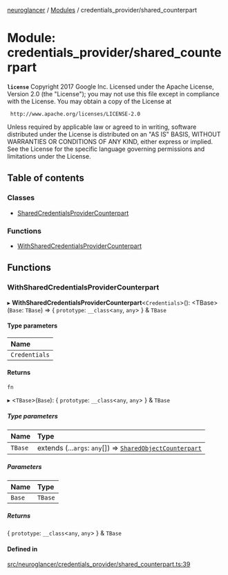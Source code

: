 [neuroglancer](../README.md) / [Modules](../modules.md) / credentials\_provider/shared\_counterpart

# Module: credentials\_provider/shared\_counterpart

**`license`**
Copyright 2017 Google Inc.
Licensed under the Apache License, Version 2.0 (the "License");
you may not use this file except in compliance with the License.
You may obtain a copy of the License at

     http://www.apache.org/licenses/LICENSE-2.0

Unless required by applicable law or agreed to in writing, software
distributed under the License is distributed on an "AS IS" BASIS,
WITHOUT WARRANTIES OR CONDITIONS OF ANY KIND, either express or implied.
See the License for the specific language governing permissions and
limitations under the License.

## Table of contents

### Classes

- [SharedCredentialsProviderCounterpart](../classes/credentials_provider_shared_counterpart.SharedCredentialsProviderCounterpart.md)

### Functions

- [WithSharedCredentialsProviderCounterpart](credentials_provider_shared_counterpart.md#withsharedcredentialsprovidercounterpart)

## Functions

### WithSharedCredentialsProviderCounterpart

▸ **WithSharedCredentialsProviderCounterpart**<`Credentials`\>(): <TBase\>(`Base`: `TBase`) => { `prototype`: `__class`<`any`, `any`\>  } & `TBase`

#### Type parameters

| Name |
| :------ |
| `Credentials` |

#### Returns

`fn`

▸ <`TBase`\>(`Base`): { `prototype`: `__class`<`any`, `any`\>  } & `TBase`

##### Type parameters

| Name | Type |
| :------ | :------ |
| `TBase` | extends (...`args`: `any`[]) => [`SharedObjectCounterpart`](../classes/annotation_backend._internal_.SharedObjectCounterpart.md) |

##### Parameters

| Name | Type |
| :------ | :------ |
| `Base` | `TBase` |

##### Returns

{ `prototype`: `__class`<`any`, `any`\>  } & `TBase`

#### Defined in

[src/neuroglancer/credentials_provider/shared_counterpart.ts:39](https://github.com/ActiveBrainAtlas2/neuroglancer/blob/1beb5d34/src/neuroglancer/credentials_provider/shared_counterpart.ts#L39)
